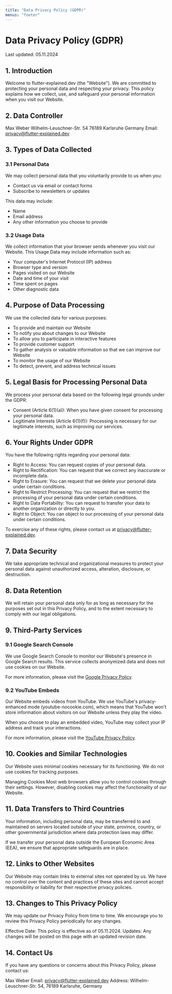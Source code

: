 ```yaml
---
title: "Data Privacy Policy (GDPR)"
menus: "footer"
---
```


# Data Privacy Policy (GDPR)

Last updated: 05.11.2024

## 1. Introduction

Welcome to flutter-explained.dev (the "Website"). We are committed to protecting your personal data and respecting your privacy. This policy explains how we collect, use, and safeguard your personal information when you visit our Website.

## 2. Data Controller

Max Weber
Wilhelm-Leuschner-Str. 54
76189 Karlsruhe
Germany
Email: privacy@flutter-explained.dev

## 3. Types of Data Collected

### 3.1 Personal Data

We may collect personal data that you voluntarily provide to us when you:

- Contact us via email or contact forms
- Subscribe to newsletters or updates

This data may include:

- Name
- Email address
- Any other information you choose to provide

### 3.2 Usage Data

We collect information that your browser sends whenever you visit our Website. This Usage Data may include information such as:

- Your computer's Internet Protocol (IP) address
- Browser type and version
- Pages visited on our Website
- Date and time of your visit
- Time spent on pages
- Other diagnostic data

## 4. Purpose of Data Processing

We use the collected data for various purposes:

- To provide and maintain our Website
- To notify you about changes to our Website
- To allow you to participate in interactive features
- To provide customer support
- To gather analysis or valuable information so that we can improve our Website
- To monitor the usage of our Website
- To detect, prevent, and address technical issues

## 5. Legal Basis for Processing Personal Data

We process your personal data based on the following legal grounds under the GDPR:

- Consent (Article 6(1)(a)): When you have given consent for processing your personal data.
- Legitimate Interests (Article 6(1)(f)): Processing is necessary for our legitimate interests, such as improving our services.

## 6. Your Rights Under GDPR

You have the following rights regarding your personal data:

- Right to Access: You can request copies of your personal data.
- Right to Rectification: You can request that we correct any inaccurate or incomplete data.
- Right to Erasure: You can request that we delete your personal data under certain conditions.
- Right to Restrict Processing: You can request that we restrict the processing of your personal data under certain conditions.
- Right to Data Portability: You can request to transfer your data to another organization or directly to you.
- Right to Object: You can object to our processing of your personal data under certain conditions.

To exercise any of these rights, please contact us at [privacy@flutter-explained.dev](mailto:privacy@flutter-explained.dev).

## 7. Data Security

We take appropriate technical and organizational measures to protect your personal data against unauthorized access, alteration, disclosure, or destruction.

## 8. Data Retention

We will retain your personal data only for as long as necessary for the purposes set out in this Privacy Policy, and to the extent necessary to comply with our legal obligations.

## 9. Third-Party Services

### 9.1 Google Search Console

We use Google Search Console to monitor our Website's presence in Google Search results. This service collects anonymized data and does not use cookies on our Website.

For more information, please visit the [Google Privacy Policy](https://policies.google.com/privacy?hl=en-US).

### 9.2 YouTube Embeds

Our Website embeds videos from YouTube. We use YouTube's privacy-enhanced mode (youtube-nocookie.com), which means that YouTube won't store information about visitors on our Website unless they play the video.

When you choose to play an embedded video, YouTube may collect your IP address and track your interactions.

For more information, please visit the [YouTube Privacy Policy](https://www.youtube.com/howyoutubeworks/our-commitments/protecting-user-data/).

## 10. Cookies and Similar Technologies

Our Website uses minimal cookies necessary for its functioning. We do not use cookies for tracking purposes.

Managing Cookies
Most web browsers allow you to control cookies through their settings. However, disabling cookies may affect the functionality of our Website.

## 11. Data Transfers to Third Countries

Your information, including personal data, may be transferred to and maintained on servers located outside of your state, province, country, or other governmental jurisdiction where data protection laws may differ.

If we transfer your personal data outside the European Economic Area (EEA), we ensure that appropriate safeguards are in place.

## 12. Links to Other Websites

Our Website may contain links to external sites not operated by us. We have no control over the content and practices of these sites and cannot accept responsibility or liability for their respective privacy policies.

## 13. Changes to This Privacy Policy

We may update our Privacy Policy from time to time. We encourage you to review this Privacy Policy periodically for any changes.

Effective Date: This policy is effective as of 05.11.2024. Updates: Any changes will be posted on this page with an updated revision date.

## 14. Contact Us

If you have any questions or concerns about this Privacy Policy, please contact us:

Max Weber
Email: [privacy@flutter-explained.dev](mailto:privacy@flutter-explained.dev)
Address: Wilhelm-Leuschner-Str. 54, 76189 Karlsruhe, Germany
